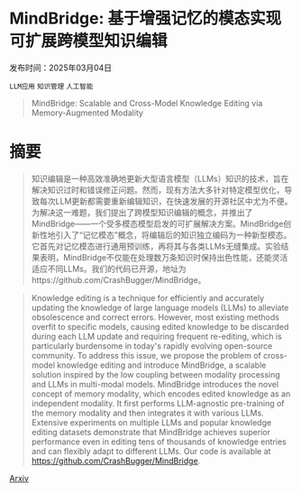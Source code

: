 # MindBridge: 基于增强记忆的模态实现可扩展跨模型知识编辑

发布时间：2025年03月04日

`LLM应用` `知识管理` `人工智能`

> MindBridge: Scalable and Cross-Model Knowledge Editing via Memory-Augmented Modality

# 摘要

> 知识编辑是一种高效准确地更新大型语言模型（LLMs）知识的技术，旨在解决知识过时和错误修正问题。然而，现有方法大多针对特定模型优化，导致每次LLM更新都需要重新编辑知识，在快速发展的开源社区中尤为不便。为解决这一难题，我们提出了跨模型知识编辑的概念，并推出了MindBridge——一个受多模态模型启发的可扩展解决方案。MindBridge创新性地引入了“记忆模态”概念，将编辑后的知识独立编码为一种新型模态。它首先对记忆模态进行通用预训练，再将其与各类LLMs无缝集成。实验结果表明，MindBridge不仅能在处理数万条知识时保持出色性能，还能灵活适应不同LLMs。我们的代码已开源，地址为https://github.com/CrashBugger/MindBridge。

> Knowledge editing is a technique for efficiently and accurately updating the knowledge of large language models (LLMs) to alleviate obsolescence and correct errors. However, most existing methods overfit to specific models, causing edited knowledge to be discarded during each LLM update and requiring frequent re-editing, which is particularly burdensome in today's rapidly evolving open-source community. To address this issue, we propose the problem of cross-model knowledge editing and introduce MindBridge, a scalable solution inspired by the low coupling between modality processing and LLMs in multi-modal models. MindBridge introduces the novel concept of memory modality, which encodes edited knowledge as an independent modality. It first performs LLM-agnostic pre-training of the memory modality and then integrates it with various LLMs. Extensive experiments on multiple LLMs and popular knowledge editing datasets demonstrate that MindBridge achieves superior performance even in editing tens of thousands of knowledge entries and can flexibly adapt to different LLMs. Our code is available at https://github.com/CrashBugger/MindBridge.

[Arxiv](https://arxiv.org/abs/2503.02701)